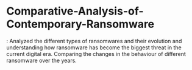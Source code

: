 # Comparative-Analysis-of-Contemporary-Ransomware
: Analyzed the different types of ransomwares and their evolution and understanding how ransomware has become the biggest threat in the current digital era. Comparing the changes in the behaviour of different ransomware over the years.
